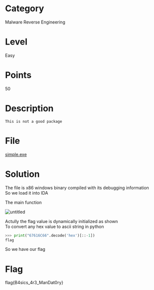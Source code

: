 # Category
Malware Reverse Engineering
# Level
Easy
# Points
50
# Description
```This is not a good package```
# File
[simple.exe](https://github.com/Revers3c-Team/CTF-writeups/blob/master/CyberTalents/Competitions/Egypt%20Universities%20CTF%20Competition/Good%20Package/simple.exe)
# Solution
The file is x86 windows binary compiled with its debugging information</br>
So we load it into IDA</br>

The main function

![untitled](https://github.com/Revers3c-Team/CTF-writeups/raw/master/CyberTalents/Competitions/Egypt%20Universities%20CTF%20Competition/Good%20Package/img1.PNG)

Actully the flag value is dynamically initialized as shown</br>
To convert any hex value to ascii string in python</br>
```python
>>> print("67616C66".decode('hex')[::-1])
flag
```

So we have our flag
# Flag
flag{B4sics_4r3_ManDat0ry}
